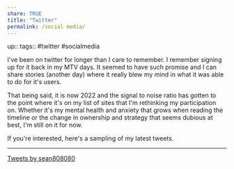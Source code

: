 ```yaml
---
share: TRUE
title: "Twitter"
permalink: /social media/
---
```

up::
tags:: #twitter #socialmedia


I've been on twitter for longer than I care to remember. I remember signing up for it back in my MTV days.  It seemed to have such promise and I can share stories (another day) where it really blew my mind in what it was able to do for it's users.


That being said, it is now 2022 and the signal to noise ratio has gotten to the point where it's on my list of sites that I'm rethinking my participation on.  Whether it's my mental health and anxiety that grows when reading the timeline or the change in ownership and strategy that seems dubious at best, I'm still on it for now.   

If you're interested, here's a sampling of my latest tweets.  


---
<a class="twitter-timeline" href="https://twitter.com/sean808080?ref_src=twsrc%5Etfw">Tweets by sean808080</a> <script async src="https://platform.twitter.com/widgets.js" charset="utf-8"></script>